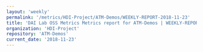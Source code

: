 ```yaml
---
layout: 'weekly'
permalink: '/metrics/HDI-Project/ATM-Demos/WEEKLY-REPORT-2018-11-23'
title: 'DAI Lab OSS Metrics Metrics report for ATM-Demos | WEEKLY-REPORT-2018-11-23'
organization: 'HDI-Project'
repository: 'ATM-Demos'
current_date: '2018-11-23'
---
```


